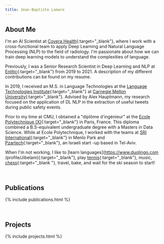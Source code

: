 ```yaml
---
title: Jean-Baptiste Lamare
---
```


## About Me
I'm an AI Scientist at [Covera Health](https://www.coverahealth.com/){:target="_blank"}, 
where I work with a cross-functional team to apply Deep Learning and Natural Language
 Processing (NLP) to the field of radiology. I'm passionate about 
  how we can train deep learning models to understand the complexities of
   language.

Previously, I was a Senior Research Scientist in Deep Learning and NLP at 
[Enlitic](https://www.enlitic.com){:target="_blank"} from 2019 to 2021. A description of 
my different contributions can be found on my resume.
   
In 2019, I received an M.S. in Language Technologies at
 the [Language Technologies Institute](https://www.lti.cs.cmu.edu/){:target="_blank"} at
  [Carnegie Mellon University](https://www.cmu.edu/){:target="_blank"}. Advised by Alex
   Hauptmann, my research focused on the application of DL NLP in the 
    extraction of useful tweets during public safety events.
    
Prior to my time at CMU, I obtained a "diplôme d'ingénieur" at the [Ecole
 Polytechnique (X)](https://www.polytechnique.edu/en){:target="_blank"}
 in Paris, France. This diploma combined a B.S-equivalent undergraduate degree
  with a Masters in Data Science. While at Ecole Polytechnique, I
   worked with the teams at [SRI International](https://www.sri.com/){:target="_blank"} in
    Menlo Park and [Pzartech](https://www.pzartech.com/){:target="_blank"}, an Israeli start
    -up based in Tel-Aviv.
    
When I'm not working, I like to [learn languages](https://www.duolingo.com
/profile/Jibelam){:target="_blank"}, play [tennis](https://m.tennislink.usta.com/statsandstandings/StatsAndStandings.aspx?t=8&par1=DB00923927D0A18695940B4A09684FAE3D&par2=2019&par3=0){:target="_blank"}, 
music, [chess](https://www.chess.com/member/jlamare){:target="_blank
"}, travel, bake, and wait for the ski season to start!


<br/>
  
## Publications
{% include publications.html %}

<br/>

## Projects
{% include projects.html %}

